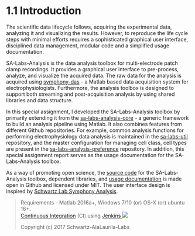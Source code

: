 # 1.1 Introduction

The scientific data lifecycle follows, acquiring the experimental data, analyzing it and visualizing the results. However,  to reproduce the life cycle steps with minimal efforts requires a sophisticated graphical user interface, disciplined data management, modular code and a simplified usage documentation.

SA-Labs-Analysis is the data analysis toolbox for multi-electrode patch clamp recordings. It provides a graphical user interface to pre-process, analyze, and visualize the acquired data. The raw data for the analysis is acquired using [symphony-das](http://symphony-das.github.io/) - a Matlab based data acquisition system for electrophysiologists. Furthermore, the analysis toolbox is designed to support both streaming and post-acquisition analysis by using shared libraries and data structure.

In this special assignment, I developed the SA-Labs-Analysis toolbox by primarily extending it from the [sa-labs-analysis-core](https://github.com/Schwartz-AlaLaurila-Labs/sa-labs-analysis-core) - a generic framework to build an analysis pipeline using Matlab. It also combines features from different Github repositories. For example, common analysis functions for performing electrophysiology data analysis is maintained in the [sa-labs-util](https://github.com/Schwartz-AlaLaurila-Labs/sa-labs-util.git) repository, and the master configuration for managing cell class, cell types are present in the [sa-labs-analysis-preference](https://github.com/Schwartz-AlaLaurila-Labs/sa-labs-analysis-preference.git) repository. In addition, this special assignment report serves as the usage documentation for the SA-Labs-Analysis toolbox.

As a way of promoting open science, the [source code](https://github.com/Schwartz-AlaLaurila-Labs/sa-labs-analysis) for the SA-Labs-Analysis toolbox, dependent libraries, and [usage documentation](https://github.com/Schwartz-AlaLaurila-Labs/sa-labs-analysis-docs) is made open in Github and licensed under MIT. The user interface design is inspired by [Schwartz Lab Symphony Analysis](https://github.com/SchwartzNU/SymphonyAnalysis).

> Requirements - Matlab 2016a+, Windows 7/10 \(or\) OS-X \(or\) ubuntu 16+.  
>  [Continuous Integration](https://www.thoughtworks.com/continuous-integration) \(CI\) using [Jenkins ![](https://build.nbe.aalto.fi/buildStatus/icon?job=validateSALabsAnalysisCore)](https://build.nbe.aalto.fi/job/validateSALabsAnalysisCore/)
>
> Copyright \(c\) 2017 Schwartz-AlaLaurila-Labs



